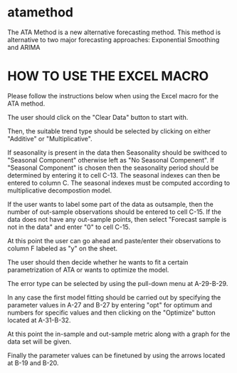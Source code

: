 # atamethod
The ATA Method is a new alternative forecasting method. This method is alternative to two major forecasting approaches: Exponential Smoothing and ARIMA

# HOW TO USE THE EXCEL MACRO
Please follow the instructions below when using the Excel macro for the ATA method.

The user should click on the "Clear Data" button to start with.

Then, the suitable trend type should be selected by clicking on either "Additive" or "Multiplicative".

If seasonality is present in the data then Seasonality should be swithced to "Seasonal Component" otherwise 
left as "No Seasonal Compenent".
If "Seasonal Component" is chosen then the seasonality period should be determined by entering it to cell C-13.
The seasonal indexes can then be entered to column C. The seasonal indexes must be computed according to multiplicative decompostion model.

If the user wants to label some part of the data as outsample, then the number of out-sample observations should 
be entered to cell C-15.
If the data does not have any out-sample points, then select "Forecast sample is not in the data" and enter "0" 
to cell C-15.

At this point the user can go ahead and paste/enter their observations to column F labeled as "y" on the sheet.

The user should then decide whether he wants to fit a certain parametrization of ATA or wants to optimize the model.

The error type can be selected by using the pull-down menu at A-29-B-29.

In any case the first model fitting should be carried out by specifying the parameter values in A-27 and B-27 by 
entering "opt" for optimum and numbers for specific values and then clicking on the "Optimize" button located at A-31-B-32.
 
At this point the in-sample and out-sample metric along with a graph for the data set will be given.

Finally the parameter values can be finetuned by using the arrows located at B-19 and B-20.

